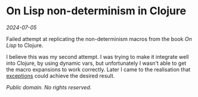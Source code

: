 # On Lisp non-determinism in Clojure

_2024-07-05_

Failed attempt at replicating the non-determinism macros from the book _On
Lisp_ to Clojure.

I believe this was my second attempt.  I was trying to make it integrate well
into Clojure, by using dynamic vars, but unfortunately I wasn't able to get the
macro expansions to work correctly.  Later I came to the realisation that
[exceptions](../../2025/nondeterm-try) could achieve the desired result.

_Public domain.  No rights reserved._
